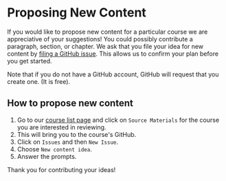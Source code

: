 
# Proposing New Content

If you would like to propose new content for a particular course we are appreciative of your suggestions! You could possibly contribute a paragraph, section, or chapter. We ask that you file your idea for new content by [filing a GitHub issue](https://docs.github.com/en/issues/tracking-your-work-with-issues/creating-an-issue). This allows us to confirm your plan before you get started.

Note that if you do not have a GitHub account, GitHub will request that you create one. (It is free).

## How to propose new content
1. Go to our [course list page](https://www.itcrtraining.org/courses) and click on `Source Materials` for the course you are interested in reviewing.
2. This will bring you to the course's GitHub.
3. Click on `Issues` and then `New Issue`.
4. Choose `New content idea`.
5. Answer the prompts.

Thank you for contributing your ideas!
